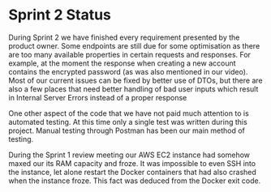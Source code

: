 # Sprint 2 Status

During Sprint 2 we have finished every requirement
presented by the product owner. Some endpoints are 
still due for some optimisation as there are too many
available properties in certain requests and 
responses. For example, at the moment the response 
when creating a new account contains the encrypted
password (as was also mentioned in our video). Most 
of our current issues can be fixed by better use
of DTOs, but there are also a few places that need
better handling of bad user inputs which result 
in Internal Server Errors instead of a proper 
response

One other aspect of the code that we have not paid
much attention to is automated testing. At this time
only a single test was written during this project.
Manual testing through Postman has been our main
method of testing.

During the Sprint 1 review meeting our AWS EC2 
instance had somehow maxed our its RAM capacity and
froze. It was impossible to even SSH into the instance,
let alone restart the Docker containers that had
also crashed when the instance froze.
This fact was deduced from the Docker exit code.

